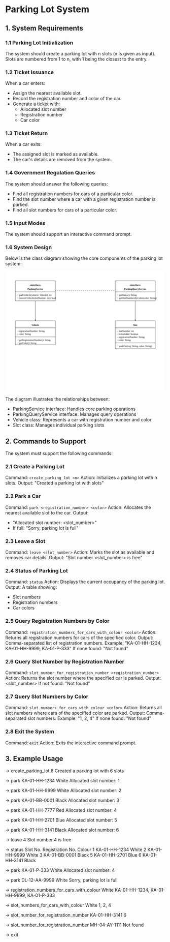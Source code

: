 # Parking Lot System

## 1. System Requirements

### 1.1 Parking Lot Initialization
The system should create a parking lot with n slots (n is given as input).
Slots are numbered from 1 to n, with 1 being the closest to the entry.

### 1.2 Ticket Issuance
When a car enters:
- Assign the nearest available slot.
- Record the registration number and color of the car.
- Generate a ticket with:
  - Allocated slot number
  - Registration number
  - Car color

### 1.3 Ticket Return
When a car exits:
- The assigned slot is marked as available.
- The car's details are removed from the system.

### 1.4 Government Regulation Queries
The system should answer the following queries:
- Find all registration numbers for cars of a particular color.
- Find the slot number where a car with a given registration number is parked.
- Find all slot numbers for cars of a particular color.

### 1.5 Input Modes
The system should support an interactive command prompt.

### 1.6 System Design
Below is the class diagram showing the core components of the parking lot system:

![Class Diagram](docs/class_diagram.svg)

The diagram illustrates the relationships between:
- ParkingService interface: Handles core parking operations
- ParkingQueryService interface: Manages query operations
- Vehicle class: Represents a car with registration number and color
- Slot class: Manages individual parking slots

## 2. Commands to Support

The system must support the following commands:

### 2.1 Create a Parking Lot
Command: `create_parking_lot <n>`
Action: Initializes a parking lot with n slots.
Output: "Created a parking lot with <n> slots"

### 2.2 Park a Car
Command: `park <registration_number> <color>`
Action: Allocates the nearest available slot to the car.
Output:
- "Allocated slot number: <slot_number>"
- If full: "Sorry, parking lot is full"

### 2.3 Leave a Slot
Command: `leave <slot_number>`
Action: Marks the slot as available and removes car details.
Output: "Slot number <slot_number> is free"

### 2.4 Status of Parking Lot
Command: `status`
Action: Displays the current occupancy of the parking lot.
Output: A table showing:
- Slot numbers
- Registration numbers
- Car colors

### 2.5 Query Registration Numbers by Color
Command: `registration_numbers_for_cars_with_colour <color>`
Action: Returns all registration numbers for cars of the specified color.
Output: Comma-separated list of registration numbers.
Example: "KA-01-HH-1234, KA-01-HH-9999, KA-01-P-333"
If none found: "Not found"

### 2.6 Query Slot Number by Registration Number
Command: `slot_number_for_registration_number <registration_number>`
Action: Returns the slot number where the specified car is parked.
Output: <slot_number>
If not found: "Not found"

### 2.7 Query Slot Numbers by Color
Command: `slot_numbers_for_cars_with_colour <color>`
Action: Returns all slot numbers where cars of the specified color are parked.
Output: Comma-separated slot numbers.
Example: "1, 2, 4"
If none found: "Not found"

### 2.8 Exit the System
Command: `exit`
Action: Exits the interactive command prompt.

## 3. Example Usage

-> create_parking_lot 6
Created a parking lot with 6 slots

-> park KA-01-HH-1234 White
Allocated slot number: 1

-> park KA-01-HH-9999 White
Allocated slot number: 2

-> park KA-01-BB-0001 Black
Allocated slot number: 3

-> park KA-01-HH-7777 Red
Allocated slot number: 4

-> park KA-01-HH-2701 Blue
Allocated slot number: 5

-> park KA-01-HH-3141 Black
Allocated slot number: 6

-> leave 4
Slot number 4 is free

-> status
Slot No.   Registration No.   Colour
1          KA-01-HH-1234      White
2          KA-01-HH-9999      White
3          KA-01-BB-0001      Black
5          KA-01-HH-2701      Blue
6          KA-01-HH-3141      Black

-> park KA-01-P-333 White
Allocated slot number: 4

-> park DL-12-AA-9999 White
Sorry, parking lot is full

-> registration_numbers_for_cars_with_colour White
KA-01-HH-1234, KA-01-HH-9999, KA-01-P-333

-> slot_numbers_for_cars_with_colour White
1, 2, 4

-> slot_number_for_registration_number KA-01-HH-3141
6

-> slot_number_for_registration_number MH-04-AY-1111
Not found

-> exit